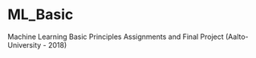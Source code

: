 # ML_Basic

Machine Learning Basic Principles Assignments and Final Project (Aalto-University - 2018)
